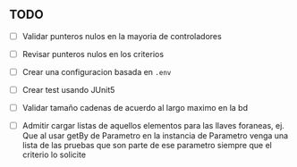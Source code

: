 ## TODO

- [ ] Validar punteros nulos en la mayoria de controladores

- [ ] Revisar punteros nulos en los criterios

- [ ] Crear una configuracion basada en `.env`

- [ ] Crear test usando JUnit5

- [ ] Validar tamaño cadenas de acuerdo al largo maximo en
      la bd

- [ ] Admitir cargar listas de aquellos elementos para las
      llaves foraneas, ej. Que al usar getBy de Parametro en la
      instancia de Parametro venga una lista de las pruebas
      que son parte de ese parametro siempre que el criterio lo
      solicite
